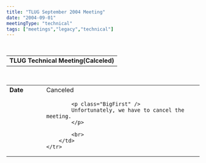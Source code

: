```yaml
---
title: "TLUG September 2004 Meeting"
date: "2004-09-01"
meetingType: "technical"
tags: ["meetings","legacy","technical"]
---
```


<br>

<table border="0" cellpadding="3" cellspacing="1" width="90%" /><tr>
		<td /><b>TLUG Technical Meeting(Calceled)</b></td></tr>
</table><br>

<table border="0" width="90%" cellpadding="1" cellspacing="1" />
	<tr />
		<td width="80" valign="top" /><b>Date</b></td>
		<td>Canceled<br></td>
	</tr>
	<tr />
		<td width="80" valign="top" />&nbsp;</td>
		<td>


			<p class="BigFirst" />
			Unfortunately, we have to cancel the meeting.
			</p>

			<br>
		</td>
	</tr>


</table>
<br>
